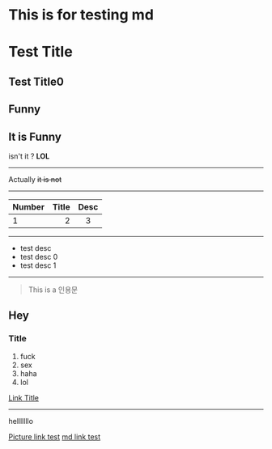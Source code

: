 # This is for testing md


Test Title
==========
Test Title0
-----------

Funny
-----
It is **Funny**
---
isn't it ? **LOL**
***
Actually ~~it is not~~
***
|Number|Title|Desc|
|:-----|----:|:--:|
|1     |2    |3   |

***
* test desc
* test desc 0 
* test desc 1


***
> This is a 인용문

## Hey
### Title
1. fuck
2. sex
3. haha
4. lol


[Link Title](https://www.naver.com/)


---
helllllllo


[Picture link test](./InfoFolder/turing.jpg)
[md link test](./InfoFolder/test.md)
